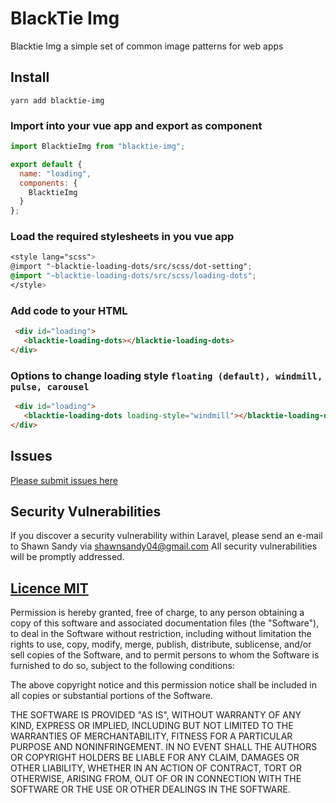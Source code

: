 # BlackTie Img

Blacktie Img a simple set of common image patterns for web apps

## Install

```
yarn add blacktie-img
```

### Import into your vue app and export as component

```js
import BlacktieImg from "blacktie-img";

export default {
  name: "loading",
  components: {
    BlacktieImg
  }
};
```

### Load the required stylesheets in you vue app

```scss
<style lang="scss">
@import "~blacktie-loading-dots/src/scss/dot-setting";
@import "~blacktie-loading-dots/src/scss/loading-dots";
</style>
```


### Add code to your HTML

```html
 <div id="loading">
   <blacktie-loading-dots></blacktie-loading-dots>
</div>
```

### Options to change loading style `floating (default), windmill, pulse, carousel`

```html
 <div id="loading">
   <blacktie-loading-dots loading-style="windmill"></blacktie-loading-dots>
</div>
```

## Issues

[Please submit issues here](https://github.com/shawn-sandy/blacktie/issues)

## Security Vulnerabilities
If you discover a security vulnerability within Laravel, please send an e-mail to Shawn Sandy via shawnsandy04@gmail.com All security vulnerabilities will be promptly addressed.



## [Licence MIT](https://opensource.org/licenses/MIT)

Permission is hereby granted, free of charge, to any person obtaining a copy of this software and associated documentation files (the "Software"), to deal in the Software without restriction, including without limitation the rights to use, copy, modify, merge, publish, distribute, sublicense, and/or sell copies of the Software, and to permit persons to whom the Software is furnished to do so, subject to the following conditions:

The above copyright notice and this permission notice shall be included in all copies or substantial portions of the Software.

THE SOFTWARE IS PROVIDED "AS IS", WITHOUT WARRANTY OF ANY KIND, EXPRESS OR IMPLIED, INCLUDING BUT NOT LIMITED TO THE WARRANTIES OF MERCHANTABILITY, FITNESS FOR A PARTICULAR PURPOSE AND NONINFRINGEMENT. IN NO EVENT SHALL THE AUTHORS OR COPYRIGHT HOLDERS BE LIABLE FOR ANY CLAIM, DAMAGES OR OTHER LIABILITY, WHETHER IN AN ACTION OF CONTRACT, TORT OR OTHERWISE, ARISING FROM, OUT OF OR IN CONNECTION WITH THE SOFTWARE OR THE USE OR OTHER DEALINGS IN THE SOFTWARE.
